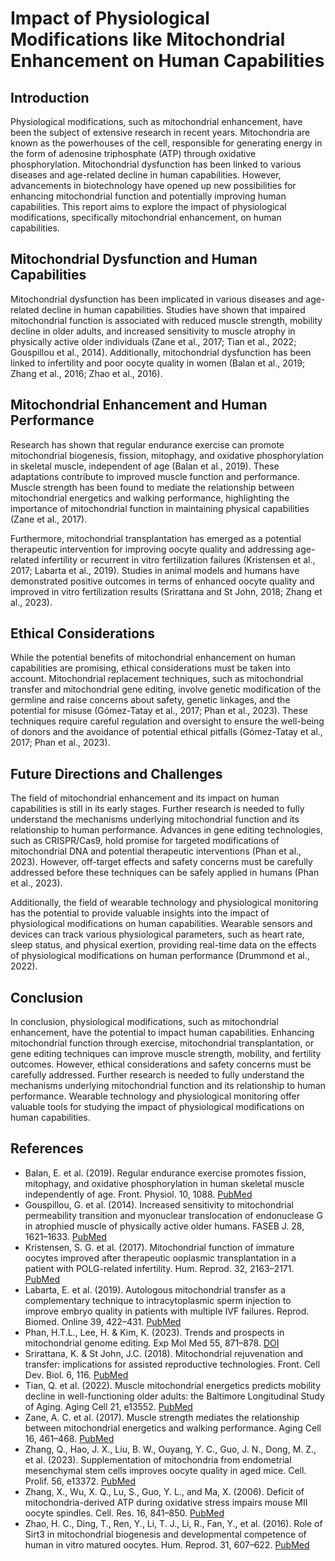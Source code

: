 # Impact of Physiological Modifications like Mitochondrial Enhancement on Human Capabilities

## Introduction

Physiological modifications, such as mitochondrial enhancement, have been the subject of extensive research in recent years. Mitochondria are known as the powerhouses of the cell, responsible for generating energy in the form of adenosine triphosphate (ATP) through oxidative phosphorylation. Mitochondrial dysfunction has been linked to various diseases and age-related decline in human capabilities. However, advancements in biotechnology have opened up new possibilities for enhancing mitochondrial function and potentially improving human capabilities. This report aims to explore the impact of physiological modifications, specifically mitochondrial enhancement, on human capabilities.

## Mitochondrial Dysfunction and Human Capabilities

Mitochondrial dysfunction has been implicated in various diseases and age-related decline in human capabilities. Studies have shown that impaired mitochondrial function is associated with reduced muscle strength, mobility decline in older adults, and increased sensitivity to muscle atrophy in physically active older individuals (Zane et al., 2017; Tian et al., 2022; Gouspillou et al., 2014). Additionally, mitochondrial dysfunction has been linked to infertility and poor oocyte quality in women (Balan et al., 2019; Zhang et al., 2016; Zhao et al., 2016).

## Mitochondrial Enhancement and Human Performance

Research has shown that regular endurance exercise can promote mitochondrial biogenesis, fission, mitophagy, and oxidative phosphorylation in skeletal muscle, independent of age (Balan et al., 2019). These adaptations contribute to improved muscle function and performance. Muscle strength has been found to mediate the relationship between mitochondrial energetics and walking performance, highlighting the importance of mitochondrial function in maintaining physical capabilities (Zane et al., 2017).

Furthermore, mitochondrial transplantation has emerged as a potential therapeutic intervention for improving oocyte quality and addressing age-related infertility or recurrent in vitro fertilization failures (Kristensen et al., 2017; Labarta et al., 2019). Studies in animal models and humans have demonstrated positive outcomes in terms of enhanced oocyte quality and improved in vitro fertilization results (Srirattana and St John, 2018; Zhang et al., 2023).

## Ethical Considerations

While the potential benefits of mitochondrial enhancement on human capabilities are promising, ethical considerations must be taken into account. Mitochondrial replacement techniques, such as mitochondrial transfer and mitochondrial gene editing, involve genetic modification of the germline and raise concerns about safety, genetic linkages, and the potential for misuse (Gómez-Tatay et al., 2017; Phan et al., 2023). These techniques require careful regulation and oversight to ensure the well-being of donors and the avoidance of potential ethical pitfalls (Gómez-Tatay et al., 2017; Phan et al., 2023).

## Future Directions and Challenges

The field of mitochondrial enhancement and its impact on human capabilities is still in its early stages. Further research is needed to fully understand the mechanisms underlying mitochondrial function and its relationship to human performance. Advances in gene editing technologies, such as CRISPR/Cas9, hold promise for targeted modifications of mitochondrial DNA and potential therapeutic interventions (Phan et al., 2023). However, off-target effects and safety concerns must be carefully addressed before these techniques can be safely applied in humans (Phan et al., 2023).

Additionally, the field of wearable technology and physiological monitoring has the potential to provide valuable insights into the impact of physiological modifications on human capabilities. Wearable sensors and devices can track various physiological parameters, such as heart rate, sleep status, and physical exertion, providing real-time data on the effects of physiological modifications on human performance (Drummond et al., 2022).

## Conclusion

In conclusion, physiological modifications, such as mitochondrial enhancement, have the potential to impact human capabilities. Enhancing mitochondrial function through exercise, mitochondrial transplantation, or gene editing techniques can improve muscle strength, mobility, and fertility outcomes. However, ethical considerations and safety concerns must be carefully addressed. Further research is needed to fully understand the mechanisms underlying mitochondrial function and its relationship to human performance. Wearable technology and physiological monitoring offer valuable tools for studying the impact of physiological modifications on human capabilities.

## References

- Balan, E. et al. (2019). Regular endurance exercise promotes fission, mitophagy, and oxidative phosphorylation in human skeletal muscle independently of age. Front. Physiol. 10, 1088. [PubMed](https://pubmed.ncbi.nlm.nih.gov/31555147/)
- Gouspillou, G. et al. (2014). Increased sensitivity to mitochondrial permeability transition and myonuclear translocation of endonuclease G in atrophied muscle of physically active older humans. FASEB J. 28, 1621–1633. [PubMed](https://pubmed.ncbi.nlm.nih.gov/24308979/)
- Kristensen, S. G. et al. (2017). Mitochondrial function of immature oocytes improved after therapeutic ooplasmic transplantation in a patient with POLG-related infertility. Hum. Reprod. 32, 2163–2171. [PubMed](https://pubmed.ncbi.nlm.nih.gov/28938747/)
- Labarta, E. et al. (2019). Autologous mitochondrial transfer as a complementary technique to intracytoplasmic sperm injection to improve embryo quality in patients with multiple IVF failures. Reprod. Biomed. Online 39, 422–431. [PubMed](https://pubmed.ncbi.nlm.nih.gov/31300247/)
- Phan, H.T.L., Lee, H. & Kim, K. (2023). Trends and prospects in mitochondrial genome editing. Exp Mol Med 55, 871–878. [DOI](https://doi.org/10.1038/s12276-023-00973-7)
- Srirattana, K. & St John, J.C. (2018). Mitochondrial rejuvenation and transfer: implications for assisted reproductive technologies. Front. Cell Dev. Biol. 6, 116. [PubMed](https://pubmed.ncbi.nlm.nih.gov/30386768/)
- Tian, Q. et al. (2022). Muscle mitochondrial energetics predicts mobility decline in well-functioning older adults: the Baltimore Longitudinal Study of Aging. Aging Cell 21, e13552. [PubMed](https://pubmed.ncbi.nlm.nih.gov/34609484/)
- Zane, A. C. et al. (2017). Muscle strength mediates the relationship between mitochondrial energetics and walking performance. Aging Cell 16, 461–468. [PubMed](https://pubmed.ncbi.nlm.nih.gov/28164397/)
- Zhang, Q., Hao, J. X., Liu, B. W., Ouyang, Y. C., Guo, J. N., Dong, M. Z., et al. (2023). Supplementation of mitochondria from endometrial mesenchymal stem cells improves oocyte quality in aged mice. Cell. Prolif. 56, e13372. [PubMed](https://pubmed.ncbi.nlm.nih.gov/34596547/)
- Zhang, X., Wu, X. Q., Lu, S., Guo, Y. L., and Ma, X. (2006). Deficit of mitochondria-derived ATP during oxidative stress impairs mouse MII oocyte spindles. Cell. Res. 16, 841–850. [PubMed](https://pubmed.ncbi.nlm.nih.gov/16983324/)
- Zhao, H. C., Ding, T., Ren, Y., Li, T. J., Li, R., Fan, Y., et al. (2016). Role of Sirt3 in mitochondrial biogenesis and developmental competence of human in vitro matured oocytes. Hum. Reprod. 31, 607–622. [PubMed](https://pubmed.ncbi.nlm.nih.gov/26787647/)